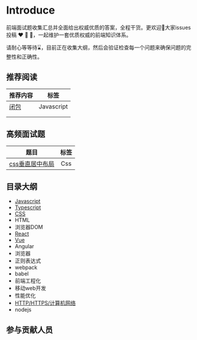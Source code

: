 # Introduce

前端面试题收集汇总并全面给出权威优质的答案，全程干货。更欢迎👏大家issues投稿 ❤️ 💞 💖，一起维护一套优质权威的前端知识体系。

请耐心等等待⌛️，目前正在收集大纲，然后会验证检查每一个问题来确保问题的完整性和正确性。

## 推荐阅读

| 推荐内容 |    标签    |
| -------- | :--------: |
| [闭包](./javascript/1.md) | Javascript |
|          |            |
|          |            |

## 高频面试题

| 题目 | 标签 |
| ---- | :--: |
|    [css垂直居中布局](./5.md)  |    Css  |

## 目录大纲

- [Javascript](./javascript/)
- [Typescript](./typescript/)
- [CSS](./css/)
- HTML
- 浏览器DOM
- [React](./react/)
- [Vue](./vue/)
- Angular
- 浏览器
- 正则表达式
- webpack
- babel
- 前端工程化
- 移动web开发
- 性能优化
- [HTTP/HTTPS/计算机网络](./http/)
- nodejs

## 参与贡献人员

<!-- GITCONTRIBUTOR_START -->

<!-- GITCONTRIBUTOR_END -->
